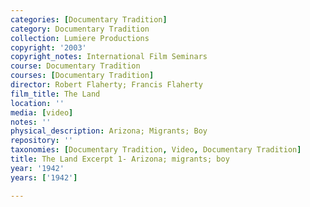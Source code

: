 ```yaml
---
categories: [Documentary Tradition]
category: Documentary Tradition
collection: Lumiere Productions
copyright: '2003'
copyright_notes: International Film Seminars
course: Documentary Tradition
courses: [Documentary Tradition]
director: Robert Flaherty; Francis Flaherty
film_title: The Land
location: ''
media: [video]
notes: ''
physical_description: Arizona; Migrants; Boy
repository: ''
taxonomies: [Documentary Tradition, Video, Documentary Tradition]
title: The Land Excerpt 1- Arizona; migrants; boy
year: '1942'
years: ['1942']

---
```

